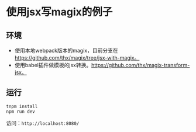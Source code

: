 # 使用jsx写magix的例子

## 环境

* 使用本地webpack版本的magix，目前分支在 https://github.com/thx/magix/tree/jsx-with-magix。
* 使用babel插件做模板的jsx转换。https://github.com/thx/magix-transform-jsx。

## 运行

```
tnpm install
npm run dev
```

访问：`http://localhost:8080/`


